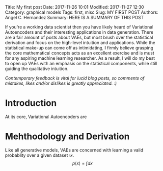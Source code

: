 Title: My first post
Date: 2017-11-26 10:01
Modified: 2017-11-27 12:30
Category: graphical models
Tags: first, misc
Slug: MY FIRST POST
Authors: Angel C. Hernandez
Summary: HERE IS A SUMMARY OF THIS POST

If you're a working data scientist then you have likely heard of Variational Autoencoders and their interesting applications in data generation. There are a fair amount of posts about VAEs, but most brush over the statistical derivation and focus on the high-level intuition and applications. While the statistical make-up can come off as intimidating, I firmly believe grasping the core mathematical concepts acts as an excellent exercise and is must for any aspiring machine learning researcher. As a result, I will do my best to open up VAEs with an emphasis on the statistical components, while still guiding the qualitative intuition. 

_Contemporary feedback is vital for lucid blog posts, so comments of mistakes, likes and/or dislikes is greatly appreciated. :)_ 
# Introduction
At its core, Variational Autoencoders are 

# Mehthodology and Derivation
Like all generative models, VAEs are concerned with learning a valid probablity over a given dataset $\mathcal{D}$.  
$$
p(x)  = \int dx
$$


